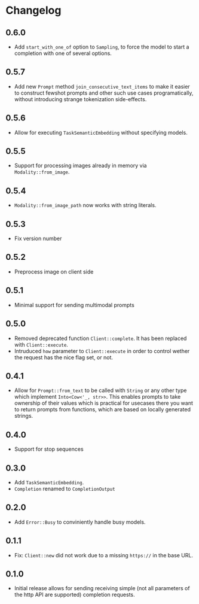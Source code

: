 # Changelog

## 0.6.0

* Add `start_with_one_of` option to `Sampling`, to force the model to start a completion with one of several options.

## 0.5.7

* Add new `Prompt` method `join_consecutive_text_items` to make it easier to construct fewshot prompts and other such use cases programatically, without introducing strange tokenization side-effects.

## 0.5.6

* Allow for executing `TaskSemanticEmbedding` without specifying models.

## 0.5.5

* Support for processing images already in memory via `Modality::from_image`.

## 0.5.4

* `Modality::from_image_path` now works with string literals.

## 0.5.3

* Fix version number

## 0.5.2

* Preprocess image on client side

## 0.5.1

* Minimal support for sending multimodal prompts

## 0.5.0

* Removed deprecated function `Client::complete`. It has been replaced with `Client::execute`.
* Intruduced `how` parameter to `Client::execute` in order to control wether the request has the nice flag set, or not.

## 0.4.1

* Allow for `Prompt::from_text` to be called with `String` or any other type which implement `Into<Cow<'_, str>>`. This enables prompts to take ownership of their values which is practical for usecases there you want to return prompts from functions, which are based on locally generated strings.

## 0.4.0

* Support for stop sequences

## 0.3.0

* Add `TaskSemanticEmbedding`.
* `Completion` renamed to `CompletionOutput`

## 0.2.0

* Add `Error::Busy` to conviniently handle busy models.

## 0.1.1

* Fix: `Client::new` did not work due to a missing `https://` in the base URL.

## 0.1.0

* Initial release allows for sending receiving simple (not all parameters of the http API are supported) completion requests.
